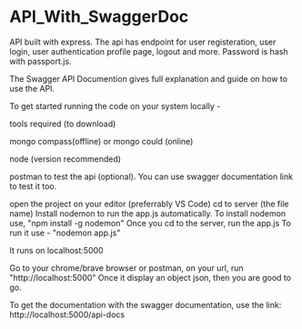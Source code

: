# API_With_SwaggerDoc
API built with express. The api has endpoint for user registeration, user login, user authentication profile page, logout and more.
Password is hash with passport.js.

The Swagger API Documention gives full explanation and guide on how to use the API.

To get started running the code on your system locally -

tools required (to download)

mongo compass(offline) or mongo could (online)

node (version recommended)

postman to test the api (optional). You can use swagger documentation link to test it too.

open the project on your editor (preferrably VS Code)
cd to server (the file name)
Install nodemon to run the app.js automatically. To install nodemon use, "npm install -g nodemon"
Once you cd to the server, run the app.js
To run it use - "nodemon app.js"

It runs on localhost:5000

Go to your chrome/brave browser or postman, on your url, run "http://localhost:5000"
Once it display an object json, then you are good to go.

To get the documentation with the swagger documentation, use the link:
http://localhost:5000/api-docs
